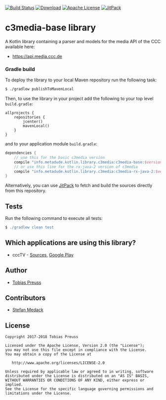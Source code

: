 [![Build Status](https://travis-ci.org/johnjohndoe/c3media-base.svg?branch=master)](https://travis-ci.org/johnjohndoe/c3media-base) [![Download](https://api.bintray.com/packages/tbsprs/maven/c3media-base/images/download.svg)](https://bintray.com/tbsprs/maven/c3media-base/_latestVersion) [![Apache License](http://img.shields.io/badge/license-Apache%20License%202.0-lightgrey.svg)](http://choosealicense.com/licenses/apache-2.0/) [![JitPack](https://jitpack.io/v/johnjohndoe/c3media-base.svg)][jitpack-c3media-base]

# c3media-base library

A Kotlin library containing a parser and models for the media API of the CCC available here:

* https://api.media.ccc.de


### Gradle build

To deploy the library to your local Maven repository run the following task:

```bash
$ ./gradlew publishToMavenLocal
```

Then, to use the library in your project add the following to
your top level `build.gradle`:

```
allprojects {
    repositories {
        jcenter()
        mavenLocal()
    }
}
```

and to your application module `build.gradle`:


```groovy
dependencies {
    // use this for the basic c3media version
    compile "info.metadude.kotlin.library.c3media:c3media-base:$version"
    // or use this line for the rx-java-2 version of c3media
    compile "info.metadude.kotlin.library.c3media:c3media-rx-java-2:$version"
}
```

Alternatively, you can use [JitPack][jitpack-c3media-base] to fetch and
build the sources directly from this repository.


## Tests

Run the following command to execute all tests:

```groovy
$ ./gradlew clean test
```

## Which applications are using this library?

* cccTV - [Sources][ccctv-github], [Google Play][ccctv-play]

## Author

* [Tobias Preuss][tobias-preuss]

## Contributors

* [Stefan Medack][stefan-medack]

## License

    Copyright 2017-2018 Tobias Preuss

    Licensed under the Apache License, Version 2.0 (the "License");
    you may not use this file except in compliance with the License.
    You may obtain a copy of the License at

       http://www.apache.org/licenses/LICENSE-2.0

    Unless required by applicable law or agreed to in writing, software
    distributed under the License is distributed on an "AS IS" BASIS,
    WITHOUT WARRANTIES OR CONDITIONS OF ANY KIND, either express or implied.
    See the License for the specific language governing permissions and
    limitations under the License.


[ccctv-github]: https://github.com/stefanmedack/cccTV
[ccctv-play]: https://play.google.com/store/apps/details?id=de.stefanmedack.ccctv
[stefan-medack]: https://github.com/stefanmedack
[tobias-preuss]: https://github.com/johnjohndoe
[jitpack-c3media-base]: https://jitpack.io/#johnjohndoe/c3media-base
